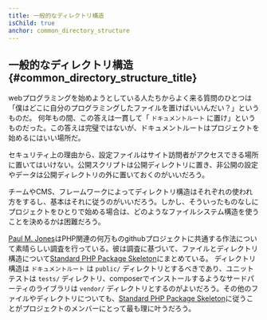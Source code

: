 ```yaml
---
title: 一般的なディレクトリ構造
isChild: true
anchor: common_directory_structure
---
```


## 一般的なディレクトリ構造 {#common_directory_structure_title}

webプログラミングを始めようとしている人たちからよく来る質問のひとつは「僕はどこに自分のプログラミングしたファイルを置けばいいんだい？」というものだ。
何年もの間、この答えは一貫して「 `ドキュメントルート` に置け」というものだった。この答えは完璧ではないが、ドキュメントルートはプロジェクトを始めるにはいい場所だ。

セキュリティ上の理由から、設定ファイルはサイト訪問者がアクセスできる場所に置いてはいけない。公開スクリプトは公開ディレクトリに置き、非公開の設定やデータは公開ディレクトリの外に置いておくのがいいだろう。

チームやCMS、フレームワークによってディレクトリ構造はそれぞれの使われ方をするし、基本はそれに従うのがいいだろう。しかし、そういったものなしにプロジェクトをひとりで始める場合は、どのようなファイルシステム構造を使うことを決めるかは困難だろう。

[Paul M. Jones]はPHP関連の何万ものgithubプロジェクトに共通する作法について素晴らしい調査を行っている。彼は調査に基づいて、ファイルとディレクトリ構造について[Standard PHP Package Skeleton]にまとめている。
ディレクトリ構造は `ドキュメントルート` は `public/` ディレクトリとするべきであり、ユニットテストは `tests/` ディレクトリ、composerでインストールするようなサードパーティのライブラリは `vendor/` ディレクトリとするのがよいだろう。その他のファイルやディレクトリについても、[Standard PHP Package Skeleton]に従うことがプロジェクトのメンバーにとって最も理に叶うだろう。

[Paul M. Jones]: https://paul-m-jones.com/
[Standard PHP Package Skeleton]: https://github.com/php-pds/skeleton
[Composer]: /#composer_and_packagist
